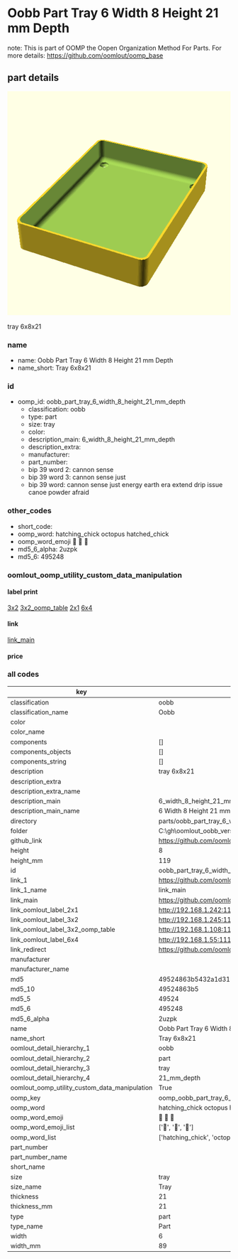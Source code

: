 # Oobb Part Tray 6 Width 8 Height 21 mm Depth  

note: This is part of OOMP the Oopen Organization Method For Parts. For more details: https://github.com/oomlout/oomp_base

##  part details
  

[![](3dpr.png)](3dpr.png)

tray 6x8x21



### name
* name: Oobb Part Tray 6 Width 8 Height 21 mm Depth
* name_short: Tray 6x8x21 
### id
* oomp_id: oobb_part_tray_6_width_8_height_21_mm_depth
  * classification: oobb
  * type: part
  * size: tray
  * color: 
  * description_main: 6_width_8_height_21_mm_depth
  * description_extra: 
  * manufacturer: 
  * part_number: 
  * bip 39 word 2: cannon sense
  * bip 39 word 3: cannon sense just
  * bip 39 word: cannon sense just energy earth era extend drip issue canoe powder afraid

### other_codes
* short_code: 
* oomp_word: hatching_chick octopus hatched_chick
* oomp_word_emoji :hatching_chick: :octopus: :hatched_chick:
* md5_6_alpha: 2uzpk
* md5_6: 495248






### oomlout_oomp_utility_custom_data_manipulation
#### label print
[3x2](http://192.168.1.245:1112/?label=oomp%202uzpk)
[3x2_oomp_table](http://192.168.1.108:1112/?label=oomp%202uzpk)
[2x1](http://192.168.1.242:1112/?label=oomp%202uzpk)
[6x4](http://192.168.1.55:1112/?label=oomp%202uzpk)    

#### link

[link_main](https://github.com/oomlout/oomlout_oobb_version_4_generated_parts/tree/main/navigation_oomp/oobb/part/tray/6_width_8_height_21_mm_depth/part)                              

#### price







### all codes 
| key | value |  
| --- | --- |  
| classification | oobb |  
| classification_name | Oobb |  
| color |  |  
| color_name |  |  
| components | [] |  
| components_objects | [] |  
| components_string | [] |  
| description | tray 6x8x21 |  
| description_extra |  |  
| description_extra_name |  |  
| description_main | 6_width_8_height_21_mm_depth |  
| description_main_name | 6 Width 8 Height 21 mm Depth |  
| directory | parts/oobb_part_tray_6_width_8_height_21_mm_depth |  
| folder | C:\gh\oomlout_oobb_version_4_generated_parts\parts\oobb_part_tray_6_width_8_height_21_mm_depth |  
| github_link | https://github.com/oomlout/oomlout_oomp_part_src/tree/main/parts/oobb_part_tray_6_width_8_height_21_mm_depth |  
| height | 8 |  
| height_mm | 119 |  
| id | oobb_part_tray_6_width_8_height_21_mm_depth |  
| link_1 | https://github.com/oomlout/oomlout_oobb_version_4_generated_parts/tree/main/navigation_oomp/oobb/part/tray/6_width_8_height_21_mm_depth/part |  
| link_1_name | link_main |  
| link_main | https://github.com/oomlout/oomlout_oobb_version_4_generated_parts/tree/main/navigation_oomp/oobb/part/tray/6_width_8_height_21_mm_depth/part |  
| link_oomlout_label_2x1 | http://192.168.1.242:1112/?label=oomp%202uzpk |  
| link_oomlout_label_3x2 | http://192.168.1.245:1112/?label=oomp%202uzpk |  
| link_oomlout_label_3x2_oomp_table | http://192.168.1.108:1112/?label=oomp%202uzpk |  
| link_oomlout_label_6x4 | http://192.168.1.55:1112/?label=oomp%202uzpk |  
| link_redirect | https://github.com/oomlout/oomlout_oobb_version_4_generated_parts/tree/main/parts/oobb_tray_06_08_21 |  
| manufacturer |  |  
| manufacturer_name |  |  
| md5 | 49524863b5432a1d3122b4a0f2f0f10b |  
| md5_10 | 49524863b5 |  
| md5_5 | 49524 |  
| md5_6 | 495248 |  
| md5_6_alpha | 2uzpk |  
| name | Oobb Part Tray 6 Width 8 Height 21 mm Depth |  
| name_short | Tray 6x8x21  |  
| oomlout_detail_hierarchy_1 | oobb |  
| oomlout_detail_hierarchy_2 | part |  
| oomlout_detail_hierarchy_3 | tray |  
| oomlout_detail_hierarchy_4 | 21_mm_depth |  
| oomlout_oomp_utility_custom_data_manipulation | True |  
| oomp_key | oomp_oobb_part_tray_6_width_8_height_21_mm_depth |  
| oomp_word | hatching_chick octopus hatched_chick |  
| oomp_word_emoji | :hatching_chick: :octopus: :hatched_chick: |  
| oomp_word_emoji_list | [':hatching_chick:', ':octopus:', ':hatched_chick:'] |  
| oomp_word_list | ['hatching_chick', 'octopus', 'hatched_chick'] |  
| part_number |  |  
| part_number_name |  |  
| short_name |  |  
| size | tray |  
| size_name | Tray |  
| thickness | 21 |  
| thickness_mm | 21 |  
| type | part |  
| type_name | Part |  
| width | 6 |  
| width_mm | 89 |  
